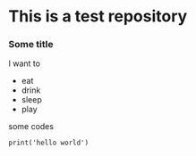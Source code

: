 # This is a test repository
<h3> Some title </h3>

I want to

- eat
- drink
- sleep
- play

some codes

`print('hello world')`
